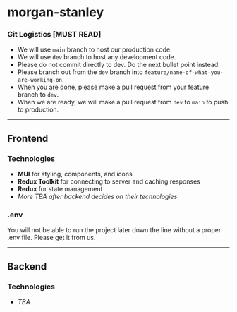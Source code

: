 # morgan-stanley

### Git Logistics [MUST READ]
- We will use `main` branch to host our production code.
- We will use `dev` branch to host any development code.
- Please do not commit directly to dev. Do the next bullet point instead.
- Please branch out from the `dev` branch into `feature/name-of-what-you-are-working-on`.
- When you are done, please make a pull request from your feature branch to `dev`.
- When we are ready, we will make a pull request from `dev` to `main` to push to production.

---

## Frontend

### Technologies
- **MUI** for styling, components, and icons
- **Redux Toolkit** for connecting to server and caching responses
- **Redux** for state management
- *More TBA after backend decides on their technologies*

### .env
You will not be able to run the project later down the line without a proper .env file. Please get it from us.

---

## Backend

### Technologies
- *TBA*
